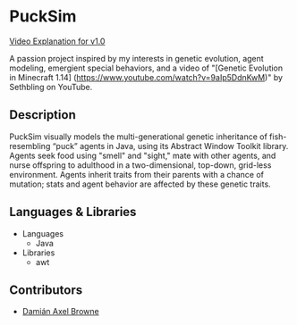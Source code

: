 # PuckSim

[Video Explanation for v1.0](https://youtu.be/AvIlGguYQxE)

A passion project inspired by my interests in genetic evolution, agent modeling, 
emergient special behaviors, and a video of "[Genetic Evolution in Minecraft 1.14]
(https://www.youtube.com/watch?v=9aIp5DdnKwM)" by Sethbling on YouTube.

## Description
PuckSim visually models the multi-generational genetic inheritance of fish-resembling
“puck” agents in Java, using its Abstract Window Toolkit library. Agents seek food using "smell"
and "sight," mate with other agents, and nurse offspring to adulthood in a two-dimensional,
top-down, grid-less environment. Agents inherit traits from their parents with a chance of
mutation; stats and agent behavior are affected by these genetic traits.

## Languages & Libraries
* Languages
  * Java
* Libraries
  * awt

## Contributors
* [Damián Axel Browne](https://github.com/damianbrowne)
